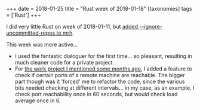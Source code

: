 +++
date = 2018-01-25
title = "Rust week of 2018-01-18"
[taxonomies]
tags = ['Rust']
+++

I did very little Rust on week of 2018-01-11, but [added
--ignore-uncommitted-repos to mrh].

This week was more active...

-   I used the fantastic dialoguer for the first time... so pleasant,
    resulting in much cleaner code for a private project.
-   For [the work project I mentioned some months ago], I added a
    feature to check if certain ports of a remote machine are reachable.
    The bigger part though was it 'forced' me to refactor the code,
    since the various bits needed checking at different intervals... in
    my case, as an example, I check port reachability once in 60
    seconds, but would check load average once in 6.

  [added --ignore-uncommitted-repos to mrh]: https://github.com/tshepang/mrh/commit/0bb76224978fca2324ae7b673472b68033db5a78
  [the work project I mentioned some months ago]: http://tshepang.net/rust-week-of-2017-10-05

